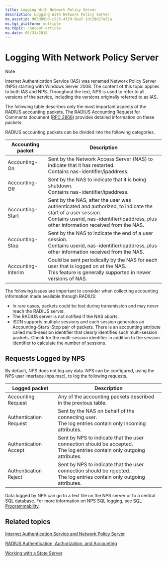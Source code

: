 ```yaml
---
title: Logging With Network Policy Server
description: Logging With Network Policy Server
ms.assetid: 903d89bd-c223-4f29-9eaf-1dc28d27a32a
ms.tgt_platform: multiple
ms.topic: concept-article
ms.date: 05/31/2018
---
```


# Logging With Network Policy Server

> [!Note]  
> Internet Authentication Service (IAS) was renamed Network Policy Server (NPS) starting with Windows Server 2008. The content of this topic applies to both IAS and NPS. Throughout the text, NPS is used to refer to all versions of the service, including the versions originally referred to as IAS.

 

The following table describes only the most important aspects of the RADIUS accounting packets. The RADIUS Accounting Request for Comments document ([RFC 2866](https://www.ietf.org/rfc/rfc2866.txt)) provides detailed information on these packets.

RADIUS accounting packets can be divided into the following categories.



| Accounting packet  | Description                                                                                                                                                                                                                |
|--------------------|----------------------------------------------------------------------------------------------------------------------------------------------------------------------------------------------------------------------------|
| Accounting-On      | Sent by the Network Access Server (NAS) to indicate that it has restarted.<br/> Contains nas-identifier/ipaddress.<br/>                                                                                        |
| Accounting-Off     | Sent by the NAS to indicate that it is being shutdown.<br/> Contains nas-identifier/ipaddress.<br/>                                                                                                            |
| Accounting-Start   | Sent by the NAS, after the user was authenticated and authorized, to indicate the start of a user session. <br/> Contains userid, nas-identifier/ipaddress, plus other information received from the NAS.<br/> |
| Accounting-Stop    | Sent by the NAS to indicate the end of a user session.<br/> Contains userid, nas-identifier/ipaddress, plus other information received from the NAS.<br/>                                                      |
| Accounting-Interim | Could be sent periodically by the NAS for each user that is logged on at the NAS. <br/> This feature is generally supported in newer versions of NAS.<br/>                                                     |



 

The following issues are important to consider when collecting accounting information made available through RADIUS:

-   In rare cases, packets could be lost during transmission and may never reach the RADIUS server.
-   The RADIUS server is not notified if the NAS aborts.
-   ISDN supports multiple sessions and each session generates an Accounting-Start/-Stop pair of packets. There is an accounting attribute called multi-session identifier that clearly identifies such multi-session packets. Check for the multi-session identifier in addition to the session identifier to calculate the number of sessions.

## Requests Logged by NPS

By default, NPS does not log any data. NPS can be configured, using the NPS user interface (nps.msc), to log the following requests.



| Logged packet          | Description                                                                                                                                  |
|------------------------|----------------------------------------------------------------------------------------------------------------------------------------------|
| Accounting Request     | Any of the accounting packets described in the previous table.<br/>                                                                    |
| Authentication Request | Sent by the NAS on behalf of the connecting user.<br/> The log entries contain only incoming attributes.<br/>                    |
| Authentication Accept  | Sent by NPS to indicate that the user connection should be accepted.<br/> The log entries contain only outgoing attributes.<br/> |
| Authentication Reject  | Sent by NPS to indicate that the user connection should be rejected.<br/> The log entries contain only outgoing attributes.<br/> |



 

Data logged by NPS can go to a text file on the NPS server or to a central SQL database. For more information on NPS SQL logging, see [SQL Programmability](sql-programmability.md).

## Related topics

<dl> <dt>

[Internet Authentication Service and Network Policy Server](internet-authentication-service-vs-network-policy-server.md)
</dt> <dt>

[RADIUS Authentication, Authorization, and Accounting](/windows/desktop/Nps/ias-radius-authentication-and-accounting)
</dt> <dt>

[Working with a State Server](/windows/desktop/Nps/ias-working-with-a-state-server)
</dt> </dl>

 


